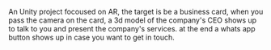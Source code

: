 An Unity project focoused on AR, the target is be a business card, when you pass the camera on the card, a 3d model of the company's CEO shows up to talk to you and present the company's services. at the end a whats app button shows up in case you want to get in touch.
